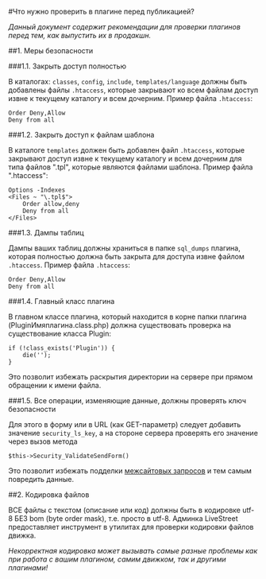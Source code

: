 #Что нужно проверить в плагине перед публикацией?

*Данный документ содержит рекомендации для проверки плагинов перед тем, как выпустить их в продакшн.*

##1. Меры безопасности

###1.1. Закрыть доступ полностью

В каталогах: `classes`, `config`, `include`, `templates/language` должны быть добавлены файлы `.htaccess`, которые закрывают ко всем файлам доступ извне к текущему каталогу и всем дочерним. Пример файла `.htaccess`:
~~~
Order Deny,Allow
Deny from all
~~~

###1.2. Закрыть доступ к файлам шаблона

В каталоге `templates` должен быть добавлен файл `.htaccess`, которые закрывают доступ извне к текущему каталогу и всем дочерним для типа файлов ".tpl", которые являются файлами шаблона. Пример файла ".htaccess":
~~~
Options -Indexes
<Files ~ "\.tpl$">
    Order allow,deny
    Deny from all
</Files>
~~~

###1.3. Дампы таблиц

Дампы ваших таблиц должны храниться в папке `sql_dumps` плагина, которая полностью должна быть закрыта для доступа извне файлом `.htaccess`. Пример файла `.htaccess`:
~~~
Order Deny,Allow
Deny from all
~~~

###1.4. Главный класс плагина

В главном классе плагина, который находится в корне папки плагина (PluginИмяплагина.class.php) должна существовать проверка на существование класса Plugin:
~~~
if (!class_exists('Plugin')) {
	die('');
}
~~~
Это позволит избежать раскрытия директории на сервере при прямом обращении к имени файла.

###1.5. Все операции, изменяющие данные, должны проверять ключ безопасности

Для этого в форму или в URL (как GET-параметр) следует добавить значение `security_ls_key`, а на стороне сервера проверять его значение через вызов метода
~~~
$this->Security_ValidateSendForm()
~~~
Это позволит избежать подделки [межсайтовых запросов](http://ru.wikipedia.org/wiki/%D0%9F%D0%BE%D0%B4%D0%B4%D0%B5%D0%BB%D0%BA%D0%B0_%D0%BC%D0%B5%D0%B6%D1%81%D0%B0%D0%B9%D1%82%D0%BE%D0%B2%D1%8B%D1%85_%D0%B7%D0%B0%D0%BF%D1%80%D0%BE%D1%81%D0%BE%D0%B2 "Описание CSRF в википедии") и тем самым повредить данные.

##2. Кодировка файлов

ВСЕ файлы с текстом (описание или код) должны быть в кодировке utf-8 БЕЗ bom (byte order mask), т.е. просто в utf-8.
Админка LiveStreet предоставляет инструмент в утилитах для проверки кодировки файлов движка.

*Некорректная кодировка может вызывать самые разные проблемы как при работа с вашим плагином, самим движком, так и другими плагинами!*
